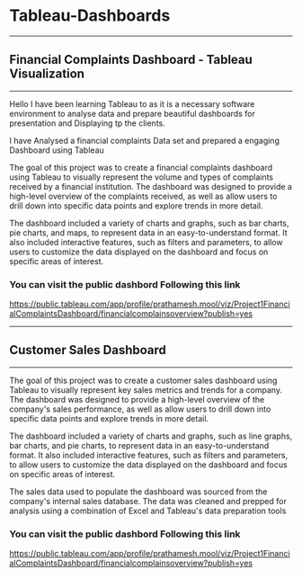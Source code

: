 # Tableau-Dashboards
___________________________________________________________________________________________________________________________________________________________

## Financial Complaints Dashboard - Tableau Visualization
___________________________________________________________________________________________________________________________________________________________

Hello I have been learning Tableau to as it is a necessary software environment to analyse data and prepare beautiful dashboards for presentation and Displaying tp the clients.

I have Analysed a financial complaints Data set and prepared a engaging Dashboard using Tableau

The goal of this project was to create a financial complaints dashboard using Tableau to visually represent the volume and types of complaints received by a financial institution. The dashboard was designed to provide a high-level overview of the complaints received, as well as allow users to drill down into specific data points and explore trends in more detail.

The dashboard included a variety of charts and graphs, such as bar charts, pie charts, and maps, to represent data in an easy-to-understand format. It also included interactive features, such as filters and parameters, to allow users to customize the data displayed on the dashboard and focus on specific areas of interest.

### You can visit the public dashbord Following this link
https://public.tableau.com/app/profile/prathamesh.mool/viz/Project1FinancialComplaintsDashboard/financialcomplainsoverview?publish=yes
____________________________________________________________________________________________________________________________________________________________________


## Customer Sales Dashboard

____________________________________________________________________________________________________________________________________________________________________


The goal of this project was to create a customer sales dashboard using Tableau to visually represent key sales metrics and trends for a company. The dashboard was designed to provide a high-level overview of the company's sales performance, as well as allow users to drill down into specific data points and explore trends in more detail.

The dashboard included a variety of charts and graphs, such as line graphs, bar charts, and pie charts, to represent data in an easy-to-understand format. It also included interactive features, such as filters and parameters, to allow users to customize the data displayed on the dashboard and focus on specific areas of interest.

The sales data used to populate the dashboard was sourced from the company's internal sales database. The data was cleaned and prepped for analysis using a combination of Excel and Tableau's data preparation tools

###  You can visit the public dashbord Following this link
https://public.tableau.com/app/profile/prathamesh.mool/viz/Project1FinancialComplaintsDashboard/financialcomplainsoverview?publish=yes
